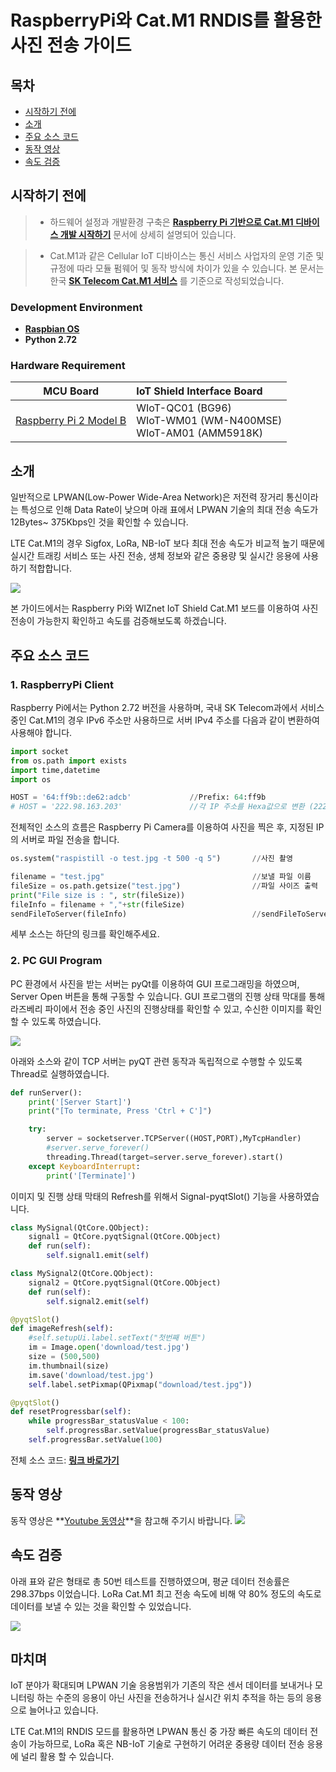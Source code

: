 # RaspberryPi와 Cat.M1 RNDIS를 활용한 사진 전송 가이드

## 목차

-   [시작하기 전에](#Prerequisites)
-   [소개](#Step-1-Overview)
-   [주요 소스 코드](#Step-2-SourceCode)
-   [동작 영상](#Step-3-Video)
-   [속도 검증](#Step-4-verification)

<a name="Prerequisites"></a>
## 시작하기 전에

> * 하드웨어 설정과 개발환경 구축은 **[Raspberry Pi 기반으로 Cat.M1 디바이스 개발 시작하기][raspberry-pi-getting-started]** 문서에 상세히 설명되어 있습니다.

> * Cat.M1과 같은 Cellular IoT 디바이스는 통신 서비스 사업자의 운영 기준 및 규정에 따라 모듈 펌웨어 및 동작 방식에 차이가 있을 수 있습니다. 본 문서는 한국 **[SK Telecom Cat.M1 서비스][skt-iot-portal]** 를 기준으로 작성되었습니다.


### Development Environment
* **[Raspbian OS][link-raspbian]**
* **Python 2.72**

### Hardware Requirement

| MCU Board | IoT Shield Interface Board |
|:--------:|:--------|
| [Raspberry Pi 2 Model B][link-raspberry-pi purchase] | WIoT-QC01 (BG96)<br>WIoT-WM01 (WM-N400MSE)<br>WIoT-AM01 (AMM5918K) |

<a name="Step-1-Overview"></a>
## 소개

일반적으로 LPWAN(Low-Power Wide-Area Network)은 저전력 장거리 통신이라는 특성으로 인해 Data Rate이 낮으며 아래 표에서 LPWAN 기술의 최대 전송 속도가 12Bytes~ 375Kbps인 것을 확인할 수 있습니다.

LTE Cat.M1의 경우 Sigfox, LoRa, NB-IoT 보다 최대 전송 속도가 비교적 높기 때문에 실시간 트래킹 서비스 또는 사진 전송, 생체 정보와 같은 중용량 및 실시간 응용에 사용하기 적합합니다.

![][1]

본 가이드에서는 Raspberry Pi와 WIZnet IoT Shield Cat.M1 보드를 이용하여 사진 전송이 가능한지 확인하고 속도를 검증해보도록 하겠습니다.


<a name="Step-2-SourceCode"></a>
## 주요 소스 코드

### 1. RaspberryPi Client

Raspberry Pi에서는 Python 2.72 버전을 사용하며, 국내 SK Telecom과에서 서비스 중인 Cat.M1의 경우 IPv6 주소만 사용하므로 서버 IPv4 주소를 다음과 같이 변환하여 사용해야 합니다.

```python
import socket
from os.path import exists
import time,datetime
import os

HOST = '64:ff9b::de62:adcb'             //Prefix: 64:ff9b
# HOST = '222.98.163.203'               //각 IP 주소를 Hexa값으로 변환 (222->de)
```

전체적인 소스의 흐름은 Raspberry Pi Camera를 이용하여 사진을 찍은 후, 지정된 IP의 서버로 파일 전송을 합니다.

```python
os.system("raspistill -o test.jpg -t 500 -q 5")       //사진 촬영

filename = "test.jpg"                                 //보낼 파일 이름
fileSize = os.path.getsize("test.jpg")                //파일 사이즈 출력
print("File size is : ", str(fileSize))
fileInfo = filename + ","+str(fileSize)
sendFileToServer(fileInfo)                            //sendFileToServer 메소드를 이용하여 파일 전송

```

세부 소스는 하단의 링크를 확인해주세요.


### 2. PC GUI Program
PC 환경에서 사진을 받는 서버는 pyQt를 이용하여 GUI 프로그래밍을 하였으며, Server Open 버튼을 통해 구동할 수 있습니다. GUI 프로그램의 진행 상태 막대를 통해 라즈베리 파이에서 전송 중인 사진의 진행상태를 확인할 수 있고, 수신한 이미지를 확인할 수 있도록 하였습니다.

![][2]

아래와 소스와 같이 TCP 서버는 pyQT 관련 동작과 독립적으로 수행할 수 있도록 Thread로 실행하였습니다.

```python
def runServer():
    print('[Server Start]')
    print("[To terminate, Press 'Ctrl + C']")

    try:
        server = socketserver.TCPServer((HOST,PORT),MyTcpHandler)
        #server.serve_forever()
        threading.Thread(target=server.serve_forever).start()
    except KeyboardInterrupt:
        print('[Terminate]')
```

이미지 및 진행 상태 막태의 Refresh를 위해서 Signal-pyqtSlot() 기능을 사용하였습니다.

```python
class MySignal(QtCore.QObject):
    signal1 = QtCore.pyqtSignal(QtCore.QObject)
    def run(self):
        self.signal1.emit(self)

class MySignal2(QtCore.QObject):
    signal2 = QtCore.pyqtSignal(QtCore.QObject)
    def run(self):
        self.signal2.emit(self)
```

```python
@pyqtSlot()
def imageRefresh(self):
    #self.setupUi.label.setText("첫번째 버튼")
    im = Image.open('download/test.jpg')
    size = (500,500)
    im.thumbnail(size)
    im.save('download/test.jpg')
    self.label.setPixmap(QPixmap("download/test.jpg"))

@pyqtSlot()
def resetProgressbar(self):
    while progressBar_statusValue < 100:
        self.progressBar.setValue(progressBar_statusValue)
    self.progressBar.setValue(100)
```

전체 소스 코드: **[링크 바로가기][link-github]**

<a name="Step-3-Video"></a>
## 동작 영상

동작 영상은 **[Youtube 동영상][link-youtube]**을 참고해 주기시 바랍니다.
![][3]

<a name="Step-4-Verification"></a>
## 속도 검증

 아래 표와 같은 형태로 총 50번 테스트를 진행하였으며, 평균 데이터 전송률은 298.37bps 이었습니다. LoRa Cat.M1 최고 전송 속도에 비해 약 80% 정도의 속도로 데이터를 보낼 수 있는 것을 확인할 수 있었습니다.

![][4]

<a name="Step-5-Finally"></a>
## 마치며

 IoT 분야가 확대되며 LPWAN 기술 응용범위가 기존의 작은 센서 데이터를 보내거나 모니터링 하는 수준의 응용이 아닌 사진을 전송하거나 실시간 위치 추적을 하는 등의 응용으로 늘어나고 있습니다.

LTE Cat.M1의 RNDIS 모드를 활용하면 LPWAN 통신 중 가장 빠른 속도의 데이터 전송이 가능하므로, LoRa 혹은 NB-IoT 기술로 구현하기 어려운 중용량 데이터 전송 응용에 널리 활용 할 수 있습니다.


 [raspberry-pi-getting-started]: https://
 [skt-iot-portal]: https://www.sktiot.com/iot/developer/guide/guide/catM1/menu_05/page_01
 [link-woorinet]: http://www.woori-net.com
 [link-wiznet]: https://www.wiznet.io
 [link-raspbian]: https://www.raspberrypi.org/downloads/raspbian/
 [link-raspberry-pi purchase]: https://www.raspberrypi.org/products/raspberry-pi-2-model-b/
 [link-github]: https://github.com/stkim92/LTECatM1-RaspberryPi-Photo-Transfer-Application
 [link-youtube]: https://youtu.be/xJbm8BLaym0

 [1]: ./imgs/Raspberry_pi_guide_picture_1.png
 [2]: ./imgs/Raspberry_pi_guide_picture_2.png
 [3]: ./imgs/Raspberry_pi_guide_picture_3.png
 [4]: ./imgs/Raspberry_pi_guide_picture_4.png
